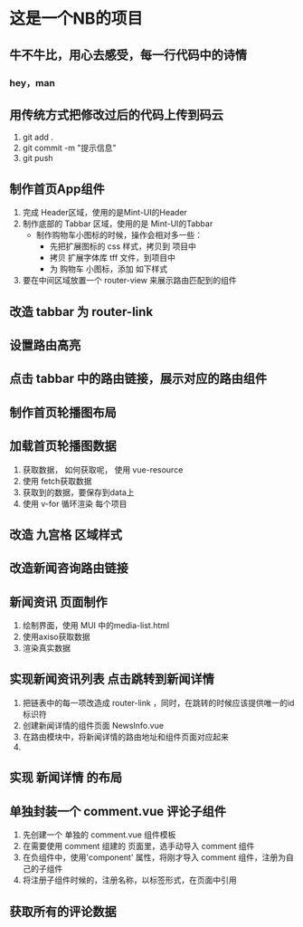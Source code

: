 # 这是一个NB的项目

## 牛不牛比，用心去感受，每一行代码中的诗情


### hey，man

## 用传统方式把修改过后的代码上传到码云
1. git add .
2. git commit -m "提示信息"
3. git push

## 制作首页App组件
1. 完成 Header区域，使用的是Mint-UI的Header
2. 制作底部的 Tabbar 区域，使用的是 Mint-UI的Tabbar
   + 制作购物车小图标的时候，操作会相对多一些：
     + 先把扩展图标的 css 样式，拷贝到 项目中
     + 拷贝 扩展字体库 tff 文件，到项目中
     + 为 购物车 小图标，添加 如下样式 
3. 要在中间区域放置一个 router-view 来展示路由匹配到的组件

## 改造 tabbar 为 router-link


## 设置路由高亮

## 点击 tabbar 中的路由链接，展示对应的路由组件

## 制作首页轮播图布局

## 加载首页轮播图数据
1. 获取数据， 如何获取呢， 使用 vue-resource
2. 使用 fetch获取数据
3. 获取到的数据，要保存到data上
4. 使用 v-for 循环渲染 每个项目

## 改造 九宫格 区域样式

## 改造新闻咨询路由链接

## 新闻资讯 页面制作
1. 绘制界面，使用 MUI 中的media-list.html
2. 使用axiso获取数据
3. 渲染真实数据

## 实现新闻资讯列表 点击跳转到新闻详情
1. 把链表中的每一项改造成 router-link ，同时，在跳转的时候应该提供唯一的id标识符
2. 创建新闻详情的组件页面 NewsInfo.vue
3. 在路由模块中，将新闻详情的路由地址和组件页面对应起来
4. 

## 实现 新闻详情 的布局

## 单独封装一个 comment.vue 评论子组件
1. 先创建一个 单独的 comment.vue 组件模板
2. 在需要使用 comment 组建的 页面里，选手动导入 comment 组件
3. 在负组件中，使用'component' 属性，将刚才导入 comment 组件，注册为自己的子组件
4. 将注册子组件时候的，注册名称，以标签形式，在页面中引用  

## 获取所有的评论数据
